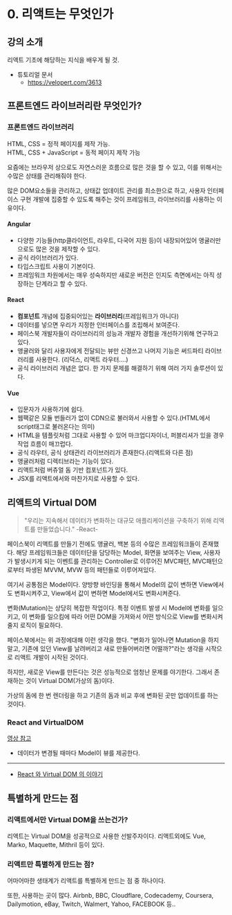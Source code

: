 # 0. 리액트는 무엇인가
## 강의 소개
리액트 기초에 해당하는 지식을 배우게 될 것.

- 튜토리얼 문서
	- https://velopert.com/3613

## 프론트엔드 라이브러리란 무엇인가?
### 프론트엔드 라이브러리
HTML, CSS = 정적 페이지를 제작 가능.  
HTML, CSS + JavaScript = 동적 페이지 제작 가능

요즘에는 브라우저 상으로도 자연스러운 흐름으로 많은 것을 할 수 있고, 이를 위해서는 수많은 상태를 관리해줘야 한다.

많은 DOM요소들을 관리하고, 상태값 업데이트 관리를 최소한으로 하고, 사용자 인터페이스 구현 개발에 집중할 수 있도록 해주는 것이 프레임워크, 라이브러리를 사용하는 이유이다.

#### Angular
- 다양한 기능들(http클라이언트, 라우트, 다국어 지원 등)이 내장되어있어 앵귤러만으로도 많은 것을 제작할 수 있다. 
- 공식 라이브러리가 있다.
- 타입스크립트 사용이 기본이다.
- 프레임워크 차원에서는 매우 성숙하지만 새로운 버전은 인지도 측면에서는 아직 성장하는 단계라고 할 수 있다.

#### React
- **컴포넌트** 개념에 집중되어있는 **라이브러리**(프레임워크가 아니다)
- 데이터를 넣으면 우리가 지정한 인터페이스를 조립해서 보여준다.
- 페이스북 개발자들이 라이브러리의 성능과 개발자 경험을 개선하기위해 연구하고 있다. 
- 앵귤러와 달리 사용자에게 전달되는 뷰만 신경쓰고 나머지 기능은 써드파티 라이브러리를 사용한다. (리덕스, 리액트 라우터....)
- 공식 라이브러리 개념은 없다. 한 가지 문제를 해결하기 위해 여러 가지 솔루션이 있다.

#### Vue
- 입문자가 사용하기에 쉽다.
- 웹팩같은 모듈 번들러가 없이 CDN으로 불러와서 사용할 수 있다.(HTML에서 script태그로 불러온다는 의미)
- HTML을 템플릿처럼 그대로 사용할 수 있어 마크업디자이너, 퍼블리셔가 있을 경우 작업 흐름이 매끄럽다.
- 공식 라우터, 공식 상태관리 라이브러리가 존재한다.(리액트와 다른 점)
- 앵귤러처럼 디렉티브라는 기능이 있다.
- 리액트처럼 버츄얼 돔 기반 컴포넌트가 있다.
- JSX를 리액트에서와 마찬가지로 사용할 수 있다.

## 리액트의 Virtual DOM
> "우리는 지속해서 데이터가 변화하는 대규모 애플리케이션을 구축하기 위해 리액트를 만들었습니다." -React-

페이스북이 리액트를 만들기 전에도 앵귤러, 백본 등의 수많은 프레임워크들이 존재했다.
 해당 프레임워크들은 데이터단을 담당하는 Model, 화면을 보여주는 View, 사용자가 발생시키게 되는 이벤트를 관리하는 Controller로 이루어진 MVC패턴, MVC패턴으로부터 파생된 MVVM, MVW 등의 패턴들로 이루어져있다.

여기서 공통점은 Model이다. 양방향 바인딩을 통해서 Model의 값이 변하면 View에서도 변화시켜주고, View에서 값이 변하면 Model에서도 변화시켜준다. 

변화(Mutation)는 상당히 복잡한 작업이다. 특정 이벤트 발생 시 Model에 변화를 일으키고, 이 변화를 일으킴에 따라 어떤 DOM을 가져와서 어떤 방식으로 View를 변화시켜줄지 로직이 필요하다. 

페이스북에서는 위 과정에대해 이런 생각을 했다. "변화가 일어나면 Mutation을 하지 말고, 기존에 있던 View를 날려버리고 새로 만들어버리면 어떨까?"라는 생각을 시작으로 리액트 개발이 시작된 것이다.

하지만, 새로운 View를 만든다는 것은 성능적으로 엄청난 문제를 야기한다. 그래서 존재하는 것이 Virtual DOM(가상의 돔)이다. 

가상의 돔에 한 번 렌더링을 하고 기존의 돔과 비교 후에 변화된 곳만 업데이트를 하는 것이다.

### React and VirtualDOM
[영상 참고](https://www.youtube.com/watch?v=BYbgopx44vo)
- 데이터가 변경될 때마다 Model이 뷰를 제공한다. 

***
- [React 와 Virtual DOM 의 이야기](https://youtu.be/muc2ZF0QIO4)


## 특별하게 만드는 점
### 리액트에서만 Virtual DOM을 쓰는건가?
리액트는 Virtual DOM을 성공적으로 사용한 선발주자이다. 리액트외에도 Vue, Marko, Maquette, Mithril 등이 있다.

### 리액트만  특별하게 만드는 점?
어마어마한 생태계가 리액트를 특별하게 만드는 점 중 하나이다.

또한, 사용하는 곳이 많다. Airbnb, BBC, Cloudflare, Codecademy, Coursera, Dailymotion, eBay, Twitch, Walmert, Yahoo, FACEBOOK 등..
